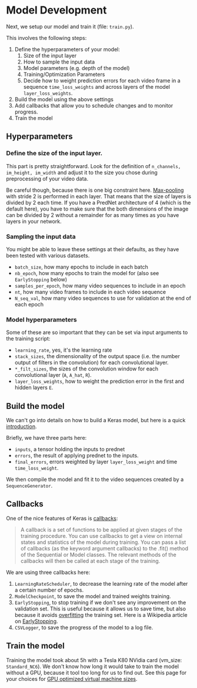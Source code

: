 # Model Development

Next, we setup our model and train it (file: `train.py`).

This involves the following steps:
1. Define the hyperparameters of your model:
   1. Size of the input layer
   2. How to sample the input data
   3. Model parameters (e.g. depth of the model)
   4. Training/Optimization Parameters
   5. Decide how to weight prediction errors for each video frame in a sequence `time_loss_weights` and across layers of the model `layer_loss_weights`.
2. Build the model using the above settings
3. Add callbacks that allow you to schedule changes and to monitor progress.
4. Train the model
   

## Hyperparameters

### Define the size of the input layer. 

This part is pretty straightforward. Look for the definition of `n_channels, im_height, im_width` and adjust it to the size you chose during preprocessing of your video data.

Be careful though, because there is one big constraint here. [Max-pooling](https://en.wikipedia.org/wiki/Convolutional_neural_network#Pooling_layer) with stride 2 is performed in each layer.  That means that the size of layers is divided by 2 each time. If you have a PredNet architecture of 4 (which is the default here), you have to make sure that the both dimensions of the image can be divided by 2 without a remainder for as many times as you have layers in your network.

### Sampling the input data

You might be able to leave these settings at their defaults, as they have been tested with various datasets. 
- `batch_size`, how many epochs to include in each batch
- `nb_epoch`, how many epochs to train the model for (also see `EarlyStopping` below)
- `samples_per_epoch`, how many video sequences to include in an epoch
- `nt`, how many video frames to include in each video sequence
- `N_seq_val`, how many video sequences to use for validation at the end of each epoch

### Model hyperparameters

Some of these are so important that they can be set via input arguments to the training script:
- `learning_rate`, yes, it's the learning rate
- `stack_sizes`, the dimensionality of the output space (i.e. the number output of filters in the convolution) for each convolutional layer.
- `*_filt_sizes`, the sizes of the convolution window for each convolutional layer (`A`, `A_hat`, `R`).
- `layer_loss_weights`, how to weight the prediction error in the first and hidden layers `E`.

## Build the model

We can't go into details on how to build a Keras model, but here is a quick [introduction](https://keras.io/#getting-started-30-seconds-to-keras).

Briefly, we have three parts here:
- `inputs`, a tensor holding the inputs to prednet
- `errors`, the result of applying prednet to the inputs.
- `final_errors`, errors weighted by layer `layer_loss_weight` and time `time_loss_weight`. 

We then compile the model and fit it to the video sequences created by a `SequenceGenerator`. 

## Callbacks

One of the nice features of Keras is [callbacks](https://keras.io/callbacks/):

> A callback is a set of functions to be applied at given stages of the training procedure. You can use callbacks to get a view on internal states and statistics of the model during training. You can pass a list of callbacks (as the keyword argument callbacks) to the .fit() method of the Sequential or Model classes. The relevant methods of the callbacks will then be called at each stage of the training. 

We are using three callbacks here:
1. `LearningRateScheduler`, to decrease the learning rate of the model after a certain number of epochs.
2. `ModelCheckpoint`, to save the model and trained weights training.
3. `EarlyStopping`, to stop training if we don't see any improvement on the validation set. This is useful because it allows us to save time, but also because it avoids [overfitting](https://en.wikipedia.org/wiki/Overfitting) the training set.  Here is a Wikipedia article on [EarlyStopping](https://en.wikipedia.org/wiki/Early_stopping).
4. `CSVLogger`, to save the progress of the model to a log file.

## Train the model

Training the model took about 5h with a Tesla K80 NVidia card (vm_size: `Standard_NC6`).  We don't know how long it would take to train the model without a GPU, because it tool too long for us to find out. See this page for your choices for [GPU optimized virtual machine sizes](https://docs.microsoft.com/en-us/azure/virtual-machines/windows/sizes-gpu).  